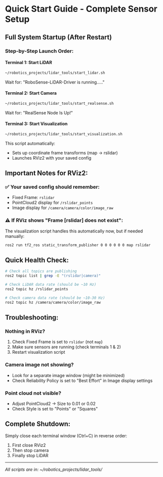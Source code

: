 # Quick Start Guide - Complete Sensor Setup

## Full System Startup (After Restart)

### Step-by-Step Launch Order:

#### Terminal 1: Start LiDAR
```bash
~/robotics_projects/lidar_tools/start_lidar.sh
```
Wait for: "RoboSense-LiDAR-Driver is running....."

#### Terminal 2: Start Camera
```bash
~/robotics_projects/lidar_tools/start_realsense.sh
```
Wait for: "RealSense Node Is Up!"

#### Terminal 3: Start Visualization
```bash
~/robotics_projects/lidar_tools/start_visualization.sh
```
This script automatically:
- Sets up coordinate frame transforms (map → rslidar)
- Launches RViz2 with your saved config

## Important Notes for RViz2:

### ✅ Your saved config should remember:
- Fixed Frame: `rslidar`
- PointCloud2 display for `/rslidar_points`
- Image display for `/camera/camera/color/image_raw`

### ⚠️ If RViz shows "Frame [rslidar] does not exist":
The visualization script handles this automatically now, but if needed manually:
```bash
ros2 run tf2_ros static_transform_publisher 0 0 0 0 0 0 map rslidar
```

## Quick Health Check:
```bash
# Check all topics are publishing
ros2 topic list | grep -E "(rslidar|camera)"

# Check LiDAR data rate (should be ~10 Hz)
ros2 topic hz /rslidar_points

# Check camera data rate (should be ~10-30 Hz)
ros2 topic hz /camera/camera/color/image_raw
```

## Troubleshooting:

### Nothing in RViz?
1. Check Fixed Frame is set to `rslidar` (not `map`)
2. Make sure sensors are running (check terminals 1 & 2)
3. Restart visualization script

### Camera image not showing?
- Look for a separate image window (might be minimized)
- Check Reliability Policy is set to "Best Effort" in Image display settings

### Point cloud not visible?
- Adjust PointCloud2 → Size to 0.01 or 0.02
- Check Style is set to "Points" or "Squares"

## Complete Shutdown:
Simply close each terminal window (Ctrl+C) in reverse order:
1. First close RViz2
2. Then stop camera
3. Finally stop LiDAR

---
*All scripts are in: ~/robotics_projects/lidar_tools/*